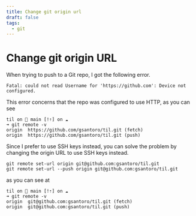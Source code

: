 ```yaml
---
title: Change git origin url
draft: false
tags:
  - git
---
```

# Change git origin URL
When trying to push to a Git repo, I got the following error.

```
Fatal: could not read Username for 'https://github.com': Device not configured.
```

This error concerns that the repo was configured to use HTTP, as you can see

```
til on  main [!⇡] on ☁️
➜ git remote -v
origin	https://github.com/gsantoro/til.git (fetch)
origin	https://github.com/gsantoro/til.git (push)
```

Since I prefer to use SSH keys instead, you can solve the problem by changing the origin URL to use SSH keys instead.

```
git remote set-url origin git@github.com:gsantoro/til.git
git remote set-url --push origin git@github.com:gsantoro/til.git
```

as you can see at 

```
til on  main [!⇡] on ☁️
➜ git remote -v
origin	git@github.com:gsantoro/til.git (fetch)
origin	git@github.com:gsantoro/til.git (push)
```